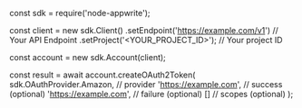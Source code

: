 const sdk = require('node-appwrite');

const client = new sdk.Client()
    .setEndpoint('https://example.com/v1') // Your API Endpoint
    .setProject('<YOUR_PROJECT_ID>'); // Your project ID

const account = new sdk.Account(client);

const result = await account.createOAuth2Token(
    sdk.OAuthProvider.Amazon, // provider
    'https://example.com', // success (optional)
    'https://example.com', // failure (optional)
    [] // scopes (optional)
);
